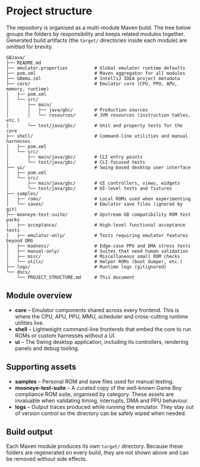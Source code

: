 # Project structure

The repository is organised as a multi-module Maven build. The tree below groups the
folders by responsibility and keeps related modules together. Generated build
artifacts (the `target/` directories inside each module) are omitted for brevity.

```
GBJava/
├── README.md
├── emulator.properties          # Global emulator runtime defaults
├── pom.xml                      # Maven aggregator for all modules
├── GBemu.iml                    # IntelliJ IDEA project metadata
├── core/                        # Emulator core (CPU, PPU, APU, memory, runtime)
│   ├── pom.xml
│   └── src/
│       ├── main/
│       │   ├── java/gbc/        # Production sources
│       │   └── resources/       # JVM resources (instruction tables, etc.)
│       └── test/java/gbc/       # Unit and property tests for the core
├── shell/                       # Command-line utilities and manual harnesses
│   ├── pom.xml
│   └── src/
│       ├── main/java/gbc/       # CLI entry points
│       └── test/java/gbc/       # CLI-focused tests
├── ui/                          # Swing-based desktop user interface
│   ├── pom.xml
│   └── src/
│       ├── main/java/gbc/       # UI controllers, views, widgets
│       └── test/java/gbc/       # UI-level tests and fixtures
├── samples/
│   ├── roms/                    # Local ROMs used when experimenting
│   └── saves/                   # Emulator save files (ignored by git)
├── mooneye-test-suite/          # Upstream GB compatibility ROM test packs
│   ├── acceptance/              # High-level functional acceptance tests
│   ├── emulator-only/           # Tests requiring emulator features beyond DMG
│   ├── madness/                 # Edge-case PPU and DMA stress tests
│   ├── manual-only/             # Suites that need human validation
│   ├── misc/                    # Miscellaneous small ROM checks
│   └── utils/                   # Helper ROMs (boot dumper, etc.)
├── logs/                        # Runtime logs (gitignored)
└── docs/
    └── PROJECT_STRUCTURE.md     # This document
```

## Module overview

- **core** – Emulator components shared across every frontend. This is where the
  CPU, APU, PPU, MMU, scheduler and cross-cutting runtime utilities live.
- **shell** – Lightweight command-line frontends that embed the core to run ROMs
  or custom harnesses without a UI.
- **ui** – The Swing desktop application, including its controllers, rendering
  panels and debug tooling.

## Supporting assets

- **samples** – Personal ROM and save files used for manual testing.
- **mooneye-test-suite** – A curated copy of the well-known Game Boy compliance
  ROM suite, organised by category. These assets are invaluable when validating
  timing, interrupts, DMA and PPU behaviour.
- **logs** – Output traces produced while running the emulator. They stay out of
  version control so the directory can be safely wiped when needed.

## Build output

Each Maven module produces its own `target/` directory. Because these folders are
regenerated on every build, they are not shown above and can be removed without
side effects.
